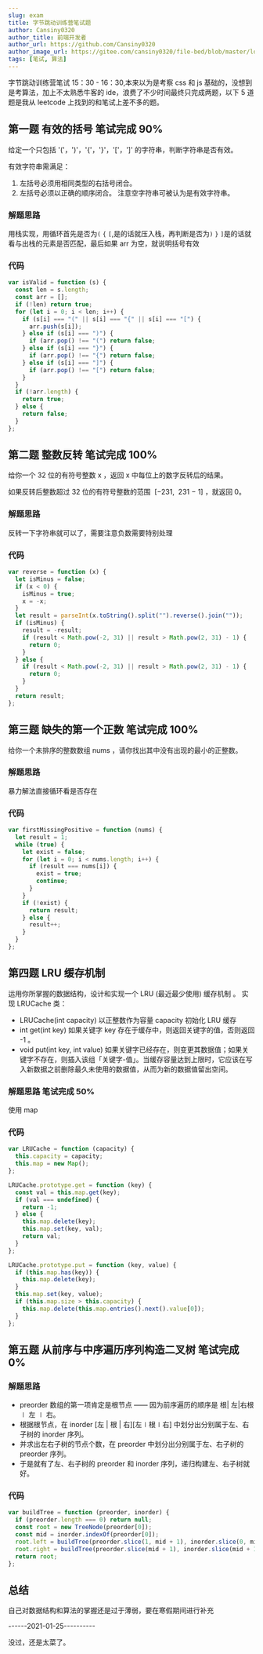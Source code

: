 ```yaml
---
slug: exam
title: 字节跳动训练营笔试题
author: Cansiny0320
author_title: 前端开发者
author_url: https://github.com/Cansiny0320
author_image_url: https://gitee.com/cansiny0320/file-bed/blob/master/logo.jpgssig=EvXmyu%2FXsX
tags: [笔试, 算法]
---
```


字节跳动训练营笔试 15：30 - 16：30,本来以为是考察 css 和 js 基础的，没想到是考算法，加上不太熟悉牛客的 ide，浪费了不少时间最终只完成两题，以下 5 道题是我从 leetcode 上找到的和笔试上差不多的题。

<!--truncate-->

## 第一题 有效的括号 笔试完成 90%

给定一个只包括 '('，')'，'{'，'}'，'['，']' 的字符串，判断字符串是否有效。

有效字符串需满足：

1. 左括号必须用相同类型的右括号闭合。
2. 左括号必须以正确的顺序闭合。
   注意空字符串可被认为是有效字符串。

### 解题思路

用栈实现，用循环首先是否为`(` `{` `[`,是的话就压入栈，再判断是否为`)` `}` `]`是的话就看与出栈的元素是否匹配，最后如果 arr 为空，就说明括号有效

### 代码

```javascript
var isValid = function (s) {
  const len = s.length;
  const arr = [];
  if (!len) return true;
  for (let i = 0; i < len; i++) {
    if (s[i] === "(" || s[i] === "{" || s[i] === "[") {
      arr.push(s[i]);
    } else if (s[i] === ")") {
      if (arr.pop() !== "(") return false;
    } else if (s[i] === "}") {
      if (arr.pop() !== "{") return false;
    } else if (s[i] === "]") {
      if (arr.pop() !== "[") return false;
    }
  }
  if (!arr.length) {
    return true;
  } else {
    return false;
  }
};
```

## 第二题 整数反转 笔试完成 100%

给你一个 32 位的有符号整数 x ，返回 x 中每位上的数字反转后的结果。

如果反转后整数超过 32 位的有符号整数的范围  [−231,  231 − 1] ，就返回 0。

### 解题思路

反转一下字符串就可以了，需要注意负数需要特别处理

### 代码

```javascript
var reverse = function (x) {
  let isMinus = false;
  if (x < 0) {
    isMinus = true;
    x = -x;
  }
  let result = parseInt(x.toString().split("").reverse().join(""));
  if (isMinus) {
    result = -result;
    if (result < Math.pow(-2, 31) || result > Math.pow(2, 31) - 1) {
      return 0;
    }
  } else {
    if (result < Math.pow(-2, 31) || result > Math.pow(2, 31) - 1) {
      return 0;
    }
  }
  return result;
};
```

## 第三题 缺失的第一个正数 笔试完成 100%

给你一个未排序的整数数组 nums ，请你找出其中没有出现的最小的正整数。

### 解题思路

暴力解法直接循环看是否存在

### 代码

```javascript
var firstMissingPositive = function (nums) {
  let result = 1;
  while (true) {
    let exist = false;
    for (let i = 0; i < nums.length; i++) {
      if (result === nums[i]) {
        exist = true;
        continue;
      }
    }
    if (!exist) {
      return result;
    } else {
      result++;
    }
  }
};
```

## 第四题 LRU 缓存机制

运用你所掌握的数据结构，设计和实现一个 LRU (最近最少使用) 缓存机制 。
实现 LRUCache 类：

- LRUCache(int capacity) 以正整数作为容量 capacity 初始化 LRU 缓存
- int get(int key) 如果关键字 key 存在于缓存中，则返回关键字的值，否则返回 -1 。
- void put(int key, int value) 如果关键字已经存在，则变更其数据值；如果关键字不存在，则插入该组「关键字-值」。当缓存容量达到上限时，它应该在写入新数据之前删除最久未使用的数据值，从而为新的数据值留出空间。

### 解题思路 笔试完成 50%

使用 map

### 代码

```javascript
var LRUCache = function (capacity) {
  this.capacity = capacity;
  this.map = new Map();
};

LRUCache.prototype.get = function (key) {
  const val = this.map.get(key);
  if (val === undefined) {
    return -1;
  } else {
    this.map.delete(key);
    this.map.set(key, val);
    return val;
  }
};

LRUCache.prototype.put = function (key, value) {
  if (this.map.has(key)) {
    this.map.delete(key);
  }
  this.map.set(key, value);
  if (this.map.size > this.capacity) {
    this.map.delete(this.map.entries().next().value[0]);
  }
};
```

## 第五题 从前序与中序遍历序列构造二叉树 笔试完成 0%

### 解题思路

- preorder 数组的第一项肯定是根节点 —— 因为前序遍历的顺序是 根| 左|右根 ∣ 左 ∣ 右。
- 根据根节点，在 inorder [左 | 根 | 右][左∣根∣右] 中划分出分别属于左、右子树的 inorder 序列。
- 并求出左右子树的节点个数，在 preorder 中划分出分别属于左、右子树的 preorder 序列。
- 于是就有了左、右子树的 preorder 和 inorder 序列，递归构建左、右子树就好。

### 代码

```javascript
var buildTree = function (preorder, inorder) {
  if (preorder.length === 0) return null;
  const root = new TreeNode(preorder[0]);
  const mid = inorder.indexOf(preorder[0]);
  root.left = buildTree(preorder.slice(1, mid + 1), inorder.slice(0, mid));
  root.right = buildTree(preorder.slice(mid + 1), inorder.slice(mid + 1));
  return root;
};
```

## 总结

自己对数据结构和算法的掌握还是过于薄弱，要在寒假期间进行补充

------2021-01-25----------

没过，还是太菜了。
